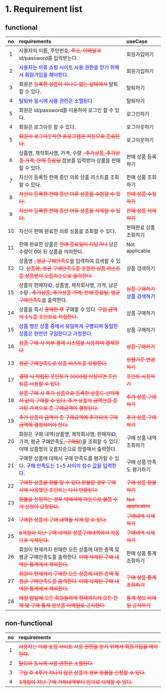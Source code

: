 # 1. Requirement list

## functional

| no  | requirements                                                                                                                                                                                                     | useCase                                                                                     |
| :-: | :--------------------------------------------------------------------------------------------------------------------------------------------------------------------------------------------------------------- | :------------------------------------------------------------------------------------------ |
|  1  | 사용자의 이름, 주민번호, <span style="color:red">~~주소, 이메일과~~</span> id/password를 입력받는다.                                                                                                             | 회원가입하기                                                                                |
|  2  | <span style="color:blue"> 사용자는 의류 쇼핑 사이트 사용 권한을 얻기 위해서 회원가입을 해야한다. </span>                                                                                                         | 회원가입하기                                                                                |
|  3  | 회원은 <span style="color:red">~~등록한 상품이 하나도 없는 상태에서~~</span> 탈퇴할 수 있다.                                                                                                                     | 탈퇴하기                                                                                    |
|  4  | <span style="color:blue"> 탈퇴와 동시에 사용 권한은 소멸된다.</span>                                                                                                                                             | 탈퇴하기                                                                                    |
|  5  | 회원은 id/password를 이용하여 로그인 할 수 있다.                                                                                                                                                                 | 로그인하기                                                                                  |
|  4  | 회원은 로그아웃 할 수 있다.                                                                                                                                                                                      | 로그아웃하기                                                                                |
|  5  | <span style="color:red">~~회원이 로그아웃하면 프로그램은 자동으로 종료된다.~~</span>                                                                                                                             | 로그아웃하기                                                                                |
|  6  | 상품명, 제작회사명, 가격, 수량 <span style="color:red">~~, 추가상품, 추가상품 가격, 판매 종료일~~</span> 정보를 입력받아 상품을 판매할 수 있다.                                                                  | 판매 상품 등록하기                                                                          |
|  7  | 자신이 등록한 판매 중인 의류 상품 리스트를 조회 할 수 있다.                                                                                                                                                      | 판매 상품 조회하기                                                                          |
|  8  | <span style="color:red">~~자신이 등록한 판매 중인 의류 상품을 수정할 수 있다.~~</span>                                                                                                                           | <span style="color:red"> ~~판매 상품 수정하기~~ </span>                                     |
|  9  | <span style="color:red">~~자신이 등록한 판매 중인 의류 상품을 삭제할 수 있다.~~ </span>                                                                                                                          | <span style="color:red">~~판매 상품 삭제하기~~</span>                                       |
| 10  | 자신이 판매 완료한 의류 상품을 조회할 수 있다.                                                                                                                                                                   | 판매완료 상품 조회하기                                                                      |
| 11  | 판매 완료한 상품은 <span style="color:red">~~판매 종료일이 지났거나~~</span> 남은 수량이 0이 된 상품을 의미한다.                                                                                                 | Not applicable                                                                              |
| 12  | 상품명 <span style="color:red">~~, 평균 구매만족도~~</span>을 입력하여 검색할 수 있다. <span style="color:red">~~상품명, 평균 구매만족도를 포함한 상품 리스트를 상품명의 오름차순으로 출력한다.~~</span>         | 상품 검색하기                                                                               |
| 15  | 상품의 판매자<span style="color:blue">ID</span>, 상품명, 제작회사명, 가격, 남은 수량 <span style="color:red">~~, 추가상품, 추가상품 가격, 판매 종료일, 평균 구매만족도~~</span>을 출력한다.                      | <div style="color:red">~~상품 구매하기~~</div><div style="color:blue"> 상품 검색하기 </div> |
| 14  | 상품을 즉시 <span style="color:red">~~결제한 후~~</span> 구매할 수 있다. <span style="color:red">~~구입 금액의 1%를 포인트로 적립한다.~~</span>                                                                  | 상품 구매하기                                                                               |
| 15  | <span style="color:blue">상품 명은 상품 중에서 유일하게 구별되며 동일한 상품은 한번만 구입한다고 가정한다.</span>                                                                                                | 상품 구매하기                                                                               |
| 16  | <span style="color:red">~~상품 구매 시 외부 결제 시스템을 사용하여 결제한다~~</span>                                                                                                                             | <span style="color:red">~~상품 구매하기~~</span>                                            |
| 13  | <span style="color:red">~~평균 구매만족도로 상품 리스트를 정렬한다.~~</span>                                                                                                                                     | <span style="color:red">~~정렬기준 변경하기~~</span>                                        |
| 17  | <span style="color:red">~~결제 시 적립된 포인트가 3000점 이상이면 포인트를 사용할 수 있다.~~</span>                                                                                                              | <span style="color:red">~~포인트 사용하기~~</span>                                          |
| 18  | <span style="color:red">~~상품 구매 시 추가 상품으로 등록한 상품도 선택해서 같이 구매할 수 있다. 추가 상품의 금액만큼 증가된 가격으로 총 구매금액이 결정된다.~~</span>                                           | <span style="color:red">~~추가 상품 구매하기~~</span>                                       |
| 19  | <span style="color:red">~~추가 상품의 금액이 총 구매금액에 추가되어 구매금액에 결정되어야 한다.~~</span>                                                                                                         | <span style="color:red">~~추가 상품 구매하기~~</span>                                       |
| 20  | 회원은 구매 내역(상품명, 제작회사명, 판매자<span style="color:blue">ID</span>, 가격, 평균 구매만족도<span style="color:red">~~, 구매일~~</span>)을 조회할 수 있다. 이때 상품명의 오름차순으로 정렬해서 출력한다. | 구매 상품 내역 조회하기                                                                     |
| 21  | 구매한 상품에 대해서 구매 만족도를 평가할 수 있다. <span style="color:blue">구매 만족도는 1~5 사이의 정수 값을 입력한다.</span>                                                                                  | 구매 상품 만족도 평가하기                                                                   |
| 22  | <span style="color:red">~~구매한 상품을 환불 할 수 있다.환불할 경우 구매 시에 사용했던 포인트는 다시 반환된다.~~</span>                                                                                          | <span style="color:red">~~구매 상품 환불하기~~</span>                                       |
| 23  | <span style="color:red">~~환불을 신청하는 경우 택배사에 자동으로 물품 수거 신청이 요청된다.~~</span>                                                                                                             | <span style="color:red">~~Not applicable~~</span>                                           |
| 24  | <span style="color:red">~~구매한 상품의 구매 내역을 삭제 할 수 있다.~~</span>                                                                                                                                    | <span style="color:red">~~구매내역 삭제하기~~</span>                                        |
| 25  | <span style="color:red">~~6개월이 지난 구매 내역은 상품구매내역에서 자동으로 삭제된다.~~</span>                                                                                                                  | <span style="color:red">~~구매내역 삭제하기~~</span>                                        |
| 26  | 회원이 현재까지 판매한 모든 상품에 대한 총액 및 평균 구매만족도를 출력한다. <span style="color:red">~~이때 삭제된 구매 내역은 통계에서 제외한다.~~</span>                                                        | 판매 상품 통계 조회하기                                                                     |
| 27  | <span style="color:red">~~회원이 현재까지 구매한 모든 상품에 대한 총액 및 평균 구매만족도를 출력한다. 이때 삭제된 구매 내역은 통계에서 제외한다.~~</span>                                                        | <span style="color:red">~~구매 상품 통계 조회하기~~</span>                                  |
| 28  | <span style="color:red">~~매월 말일에 모든 회원들에게 현재까지의 모든 판매 및 구매 통계 정보를 이메일로 공지한다.~~</span>                                                                                       | <span style="color:red">~~통계 정보 이메일 공지하기~~</span>                                |

## non-functional

| no  | requirements                                                                                              |
| :-: | :-------------------------------------------------------------------------------------------------------- |
|  1  | <span style="color:red">~~사용자는 의류 쇼핑 사이트 사용 권한을 얻기 위해서 회원가입을 해야한다.~~</span> |
|  2  | <span style="color:red">~~탈퇴와 동시에 사용 권한은 소멸된다.~~</span>                                    |
|  3  | <span style="color:red">~~구입 후 4주가 지나지 않은 상품의 경우 환불을 신청할 수 있다.~~</span>           |
|  4  | <span style="color:red">~~3개월이 지난 구매 거래내역부터 임의로 삭제할 수 있다.~~</span>                  |
